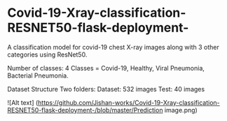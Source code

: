 # Covid-19-Xray-classification-RESNET50-flask-deployment-
A classification model for covid-19 chest X-ray images along with 3 other categories using ResNet50.

Number of classes: 4
Classes = Covid-19, Healthy, Viral Pneumonia, Bacterial Pneumonia.

Dataset Structure
Two folders:
Dataset: 532 images
Test: 40 images


![Alt text] (https://github.com/Jishan-works/Covid-19-Xray-classification-RESNET50-flask-deployment-/blob/master/Prediction image.png)



